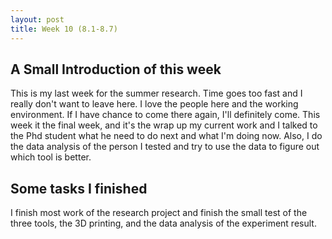 ```yaml
---
layout: post
title: Week 10 (8.1-8.7)
---
```

## A Small Introduction of this week

This is my last week for the summer research. Time goes too fast and I really don't want to leave here. I love the people here and the working environment. If I have chance to come there again, I'll definitely come. This week it the final week, and it's the wrap up my current work and I talked to the Phd student what he need to do next and what I'm doing now. Also, I do the data analysis of the person I tested and try to use the data to figure out which tool is better.


## Some tasks I finished

I finish most work of the research project and finish the small test of the three tools, the 3D printing, and the data analysis of the experiment result. 

